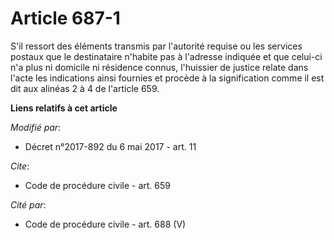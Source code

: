 # Article 687-1

S'il ressort des éléments transmis par l'autorité requise ou les services postaux que le destinataire n'habite pas à
l'adresse indiquée et que celui-ci n'a plus ni domicile ni résidence connus, l'huissier de justice relate dans l'acte les
indications ainsi fournies et procède à la signification comme il est dit aux alinéas 2 à 4 de l'article 659.

**Liens relatifs à cet article**

_Modifié par_:

  - Décret n°2017-892 du 6 mai 2017 - art. 11

_Cite_:

  - Code de procédure civile - art. 659

_Cité par_:

  - Code de procédure civile - art. 688 (V)
